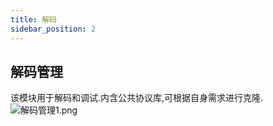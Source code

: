 ```yaml
---
title: 解码
sidebar_position: 2
---
```


## 解码管理
该模块用于解码和调试.内含公共协议库,可根据自身需求进行克隆.
![解码管理1.png](http://dgiot-1253666439.cos.ap-shanghai-fsi.myqcloud.com/shuwa_tech/zh/product/dgiot/function/thing/%E8%A7%A3%E7%A0%81%E7%AE%A1%E7%90%861.png)